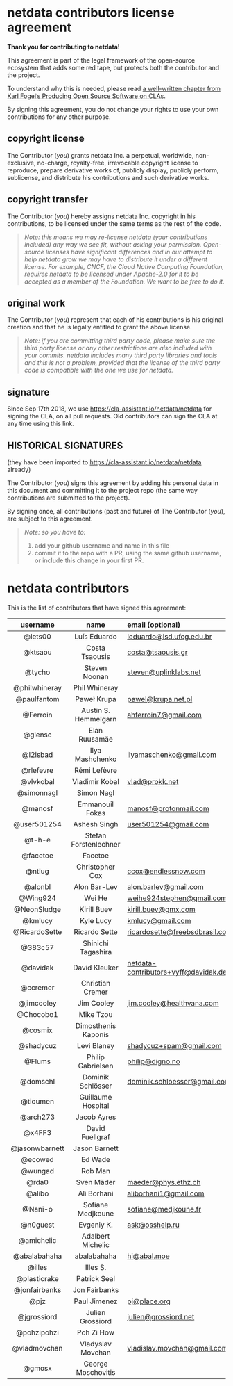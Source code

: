 <!--
SPDX-License-Identifier: GPL-3.0-or-later
-->

# netdata contributors license agreement

**Thank you for contributing to netdata!**

This agreement is part of the legal framework of the open-source ecosystem
that adds some red tape, but protects both the contributor and the project.

To understand why this is needed, please read [a well-written chapter from
Karl Fogel’s Producing Open Source Software on CLAs](https://producingoss.com/en/copyright-assignment.html).

By signing this agreement, you do not change your rights to use your own
contributions for any other purpose.

## copyright license

The Contributor (*you*) grants netdata Inc. a perpetual, worldwide, non-exclusive,
no-charge, royalty-free, irrevocable copyright license to reproduce,
prepare derivative works of, publicly display, publicly perform, sublicense,
and distribute his contributions and such derivative works.

## copyright transfer

The Contributor (*you*) hereby assigns netdata Inc. copyright in his
contributions, to be licensed under the same terms as the rest of the code.

> *Note: this means we may re-license netdata (your contributions included)
> any way we see fit, without asking your permission.
> Open-source licenses have significant differences and in our attempt to
> help netdata grow we may have to distribute it under a different license.
> For example, CNCF, the Cloud Native Computing Foundation, requires netdata
> to be licensed under Apache-2.0 for it to be accepted as a member of the
> Foundation. We want to be free to do it.*

## original work

The Contributor (*you*) represent that each of his contributions is his
original creation and that he is legally entitled to grant the above license.

> *Note: if you are committing third party code, please make sure the third party
> license or any other restrictions are also included with your commits.
> netdata includes many third party libraries and tools and this is not a
> problem, provided that the license of the third party code is compatible with
> the one we use for netdata.*

## signature

Since Sep 17th 2018, we use https://cla-assistant.io/netdata/netdata for signing the CLA, on all pull requests.
Old contributors can sign the CLA at any time using this link.

## HISTORICAL SIGNATURES
(they have been imported to https://cla-assistant.io/netdata/netdata already)

The Contributor (*you*) signs this agreement by adding his personal data in
this document and committing it to the project repo
(the same way contributions are submitted to the project).

By signing once, all contributions (past and future) of The Contributor (*you*),
are subject to this agreement.

> *Note: so you have to:*
> 1. add your github username and name in this file
> 2. commit it to the repo with a PR, using the same github username, or include this change in your first PR.

# netdata contributors

This is the list of contributors that have signed this agreement:

username|name|email (optional)
:--------:|:----:|:----------------
@lets00|Luís Eduardo|leduardo@lsd.ufcg.edu.br
@ktsaou|Costa Tsaousis|costa@tsaousis.gr
@tycho|Steven Noonan|steven@uplinklabs.net
@philwhineray|Phil Whineray|
@paulfantom|Paweł Krupa|pawel@krupa.net.pl
@Ferroin|Austin S. Hemmelgarn|ahferroin7@gmail.com
@glensc|Elan Ruusamäe|
@l2isbad|Ilya Mashchenko|ilyamaschenko@gmail.com
@rlefevre|Rémi Lefèvre|
@vlvkobal|Vladimir Kobal|vlad@prokk.net
@simonnagl|Simon Nagl|
@manosf|Emmanouil Fokas|manosf@protonmail.com
@user501254|Ashesh Singh|user501254@gmail.com
@t-h-e|Stefan Forstenlechner|
@facetoe|Facetoe|
@ntlug|Christopher Cox|ccox@endlessnow.com
@alonbl|Alon Bar-Lev|alon.barlev@gmail.com
@Wing924|Wei He|weihe924stephen@gmail.com
@NeonSludge|Kirill Buev|kirill.buev@gmx.com
@kmlucy|Kyle Lucy|kmlucy@gmail.com
@RicardoSette|Ricardo Sette|ricardosette@freebsdbrasil.com.br
@383c57|Shinichi Tagashira|
@davidak|David Kleuker|netdata-contributors+vyff@davidak.de
@ccremer|Christian Cremer|
@jimcooley|Jim Cooley|jim.cooley@healthvana.com
@Chocobo1|Mike Tzou|
@cosmix|Dimosthenis Kaponis|
@shadycuz|Levi Blaney|shadycuz+spam@gmail.com
@Flums|Philip Gabrielsen|philip@digno.no
@domschl|Dominik Schlösser|dominik.schloesser@gmail.com
@tioumen|Guillaume Hospital|
@arch273|Jacob Ayres
@x4FF3|David Fuellgraf|
@jasonwbarnett|Jason Barnett|
@ecowed|Ed Wade|
@wungad|Rob Man|
@rda0|Sven Mäder|maeder@phys.ethz.ch
@alibo|Ali Borhani|aliborhani1@gmail.com
@Nani-o|Sofiane Medjkoune|sofiane@medjkoune.fr
@n0guest|Evgeniy K.|ask@osshelp.ru
@amichelic|Adalbert Michelic|
@abalabahaha|abalabahaha|hi@abal.moe
@illes|Illes S.|
@plasticrake|Patrick Seal
@jonfairbanks|Jon Fairbanks
@pjz|Paul Jimenez|pj@place.org
@jgrossiord|Julien Grossiord|julien@grossiord.net
@pohzipohzi|Poh Zi How
@vladmovchan|Vladyslav Movchan|vladislav.movchan@gmail.com
@gmosx|George Moschovitis
